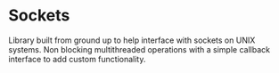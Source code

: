 # Sockets
Library built from ground up to help interface with sockets on UNIX systems. Non blocking multithreaded operations with a simple callback interface to add custom functionality.
